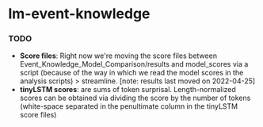 # lm-event-knowledge

### TODO
* **Score files**: Right now we're moving the score files between Event_Knowledge_Model_Comparison/results and model_scores via a script (because of the way in which we read the model scores in the analysis scripts) > streamline. [note: results last moved on 2022-04-25]
* **tinyLSTM scores**: are sums of token surprisal. Length-normalized scores can be obtained via dividing the score by the number of tokens (white-space separated in the penultimate column in the tinyLSTM score files)
